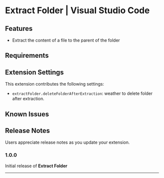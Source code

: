 # Extract Folder | Visual Studio Code

## Features

- Extract the content of a file to the parent of the folder

## Requirements

## Extension Settings

This extension contributes the following settings:

- `extractFolder.deleteFolderAfterExtraction`: weather to delete folder after extraction.

## Known Issues

## Release Notes

Users appreciate release notes as you update your extension.

### 1.0.0

Initial release of **Extract Folder**

---
